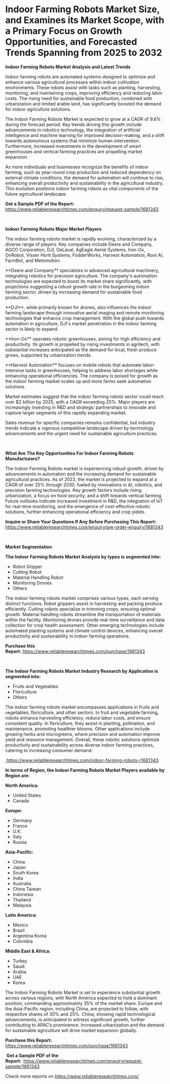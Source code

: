 <p><h1>Indoor Farming Robots Market Size, and Examines its Market Scope, with a Primary Focus on Growth Opportunities, and Forecasted Trends Spanning from 2025 to 2032</h1></p><p><strong>Indoor Farming Robots Market Analysis and Latest Trends</strong></p>
<p><p>Indoor farming robots are automated systems designed to optimize and enhance various agricultural processes within indoor cultivation environments. These robots assist with tasks such as planting, harvesting, monitoring, and maintaining crops, improving efficiency and reducing labor costs. The rising need for sustainable food production, combined with urbanization and limited arable land, has significantly boosted the demand for indoor agriculture solutions. </p><p>The Indoor Farming Robots Market is expected to grow at a CAGR of 9.6% during the forecast period. Key trends driving this growth include advancements in robotics technology, the integration of artificial intelligence and machine learning for improved decision-making, and a shift towards autonomous systems that minimize human intervention. Furthermore, increased investments in the development of smart greenhouses and vertical farming practices are propelling market expansion. </p><p>As more individuals and businesses recognize the benefits of indoor farming, such as year-round crop production and reduced dependency on external climate conditions, the demand for automation will continue to rise, enhancing overall productivity and sustainability in the agricultural industry. This evolution positions indoor farming robots as vital components of the future agricultural landscape.</p></p>
<p><strong>Get a Sample PDF of the Report:&nbsp;</strong> <a href="https://www.reliableresearchtimes.com/enquiry/request-sample/1681343?utm_campaign=2183&utm_medium=2&utm_source=Github&utm_content=ia&utm_term=17022025&utm_id=indoor-farming-robots">https://www.reliableresearchtimes.com/enquiry/request-sample/1681343</a></p>
<p>&nbsp;</p>
<p><strong>Indoor Farming Robots Major Market Players</strong></p>
<p><p>The indoor farming robots market is rapidly evolving, characterized by a diverse range of players. Key companies include Deere and Company, AGCO Corporation, DJI, DeLaval, AgEagle Aerial Systems, Iron-Ox, OnRobot, Visser Horti Systems, FodderWorks, Harvest Automation, Root AI, FarmBot, and Metomotion. </p><p>**Deere and Company** specializes in advanced agricultural machinery, integrating robotics for precision agriculture. The company's automation technologies are expected to boost its market share significantly, with projections suggesting a robust growth rate in the burgeoning indoor farming sector, driven by increasing demand for sustainable food production.</p><p>**DJI**, while primarily known for drones, also influences the indoor farming landscape through innovative aerial imaging and remote monitoring technologies that enhance crop management. With the global push towards automation in agriculture, DJI's market penetration in the indoor farming sector is likely to expand.</p><p>**Iron-Ox** operates robotic greenhouses, aiming for high efficiency and productivity. Its growth is propelled by rising investments in agritech, with substantial increases anticipated as the demand for local, fresh produce grows, supported by urbanization trends.</p><p>**Harvest Automation** focuses on mobile robots that automate labor-intensive tasks in greenhouses, helping to address labor shortages while enhancing operational efficiencies. The company is poised for growth as the indoor farming market scales up and more farms seek automation solutions.</p><p>Market estimates suggest that the indoor farming robots sector could reach over $2 billion by 2025, with a CAGR exceeding 20%. Major players are increasingly investing in R&D and strategic partnerships to innovate and capture larger segments of this rapidly expanding market. </p><p>Sales revenue for specific companies remains confidential, but industry trends indicate a vigorous competitive landscape driven by technology advancements and the urgent need for sustainable agriculture practices.</p></p>
<p>&nbsp;</p>
<p><strong>What Are The Key Opportunities For Indoor Farming Robots Manufacturers?</strong></p>
<p><p>The Indoor Farming Robots market is experiencing robust growth, driven by advancements in automation and the increasing demand for sustainable agricultural practices. As of 2023, the market is projected to expand at a CAGR of over 25% through 2030, fueled by innovations in AI, robotics, and precision farming technologies. Key growth factors include rising urbanization, a focus on food security, and a shift towards vertical farming. Future outlooks indicate increased investment in R&D, the integration of IoT for real-time monitoring, and the emergence of cost-effective robotic solutions, further enhancing operational efficiency and crop yields.</p></p>
<p><strong>Inquire or Share Your Questions If Any Before Purchasing This Report:</strong> <a href="https://www.reliableresearchtimes.com/enquiry/pre-order-enquiry/1681343?utm_campaign=2183&utm_medium=2&utm_source=Github&utm_content=ia&utm_term=17022025&utm_id=indoor-farming-robots">https://www.reliableresearchtimes.com/enquiry/pre-order-enquiry/1681343</a></p>
<p>&nbsp;</p>
<p><strong>Market Segmentation</strong></p>
<p><strong>The Indoor Farming Robots Market Analysis by types is segmented into:</strong></p>
<p><ul><li>Robot Gripper</li><li>Cutting Robot</li><li>Material Handling Robot</li><li>Monitoring Drones</li><li>Others</li></ul></p>
<p><p>The indoor farming robots market comprises various types, each serving distinct functions. Robot grippers assist in harvesting and packing produce efficiently. Cutting robots specialize in trimming crops, ensuring optimal growth. Material handling robots streamline the transportation of materials within the facility. Monitoring drones provide real-time surveillance and data collection for crop health assessment. Other emerging technologies include automated planting systems and climate control devices, enhancing overall productivity and sustainability in indoor farming operations.</p></p>
<p><strong>Purchase this Report:&nbsp;</strong><a href="https://www.reliableresearchtimes.com/purchase/1681343?utm_campaign=2183&utm_medium=2&utm_source=Github&utm_content=ia&utm_term=17022025&utm_id=indoor-farming-robots">https://www.reliableresearchtimes.com/purchase/1681343</a></p>
<p>&nbsp;</p>
<p><strong>The Indoor Farming Robots Market Industry Research by Application is segmented into:</strong></p>
<p><ul><li>Fruits and Vegetables</li><li>Floriculture</li><li>Others</li></ul></p>
<p><p>The indoor farming robots market encompasses applications in fruits and vegetables, floriculture, and other sectors. In fruit and vegetable farming, robots enhance harvesting efficiency, reduce labor costs, and ensure consistent quality. In floriculture, they assist in planting, pollination, and maintenance, promoting healthier blooms. Other applications include growing herbs and microgreens, where precision and automation improve yield and resource management. Overall, these robotic solutions optimize productivity and sustainability across diverse indoor farming practices, catering to increasing consumer demand.</p></p>
<p><a href="https://www.reliableresearchtimes.com/indoor-farming-robots-r1681343?utm_campaign=2183&utm_medium=2&utm_source=Github&utm_content=ia&utm_term=17022025&utm_id=indoor-farming-robots">&nbsp;https://www.reliableresearchtimes.com/indoor-farming-robots-r1681343</a></p>
<p><strong>In terms of Region, the Indoor Farming Robots Market Players available by Region are:</strong></p>
<p>
    <p> <strong> North America: </strong>
        <ul>
            <li>United States</li>
            <li>Canada</li>
        </ul>
        </p> 
    <p> <strong> Europe: </strong>
        <ul>
            <li>Germany</li>
            <li>France</li>
            <li>U.K.</li>
            <li>Italy</li>
            <li>Russia</li>
        </ul>
        </p> 
    <p> <strong> Asia-Pacific: </strong>
        <ul>
            <li>China</li>
            <li>Japan</li>
            <li>South Korea</li>
            <li>India</li>
            <li>Australia</li>
            <li>China Taiwan</li>
            <li>Indonesia</li>
            <li>Thailand</li>
            <li>Malaysia</li>
        </ul>
        </p> 
    <p> <strong> Latin America: </strong>
        <ul>
            <li>Mexico</li>
            <li>Brazil</li>
            <li>Argentina Korea</li>
            <li>Colombia</li>
        </ul>
        </p> 
    <p> <strong> Middle East & Africa: </strong>
        <ul>
            <li>Turkey</li>
            <li>Saudi</li>
            <li>Arabia</li>
            <li>UAE</li>
            <li>Korea</li>
        </ul>
    </p>
    </p>
<p><p>The Indoor Farming Robots Market is set to experience substantial growth across various regions, with North America expected to hold a dominant position, commanding approximately 35% of the market share. Europe and the Asia-Pacific region, including China, are projected to follow, with respective shares of 30% and 25%. China, showing rapid technological advancements, is anticipated to witness significant growth, further contributing to APAC’s prominence. Increased urbanization and the demand for sustainable agriculture will drive market expansion globally.</p></p>
<p><strong>Purchase this Report: </strong><a href="https://www.reliableresearchtimes.com/purchase/1681343?utm_campaign=2183&utm_medium=2&utm_source=Github&utm_content=ia&utm_term=17022025&utm_id=indoor-farming-robots">https://www.reliableresearchtimes.com/purchase/1681343</a></p>
<p>&nbsp;<strong>Get a Sample PDF of the Report:&nbsp;&nbsp;</strong><a href="https://www.reliableresearchtimes.com/enquiry/request-sample/1681343?utm_campaign=2183&utm_medium=2&utm_source=Github&utm_content=ia&utm_term=17022025&utm_id=indoor-farming-robots">https://www.reliableresearchtimes.com/enquiry/request-sample/1681343</a></p>
<p><strong></strong></p>
<p>Check more reports on <a href="https://www.reliableresearchtimes.com/?utm_campaign=2183&utm_medium=2&utm_source=Github&utm_content=ia&utm_term=17022025&utm_id=indoor-farming-robots">https://www.reliableresearchtimes.com/</a></p>